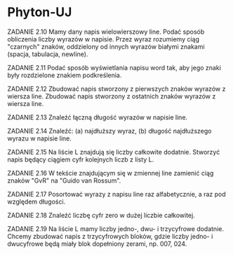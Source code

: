 # Phyton-UJ
ZADANIE 2.10
Mamy dany napis wielowierszowy line. Podać sposób obliczenia liczby wyrazów w napisie. Przez wyraz rozumiemy ciąg "czarnych" znaków, oddzielony od innych wyrazów białymi znakami (spacja, tabulacja, newline).

ZADANIE 2.11
Podać sposób wyświetlania napisu word tak, aby jego znaki były rozdzielone znakiem podkreślenia.

ZADANIE 2.12
Zbudować napis stworzony z pierwszych znaków wyrazów z wiersza line. Zbudować napis stworzony z ostatnich znaków wyrazów z wiersza line.

ZADANIE 2.13
Znaleźć łączną długość wyrazów w napisie line.

ZADANIE 2.14
Znaleźć: (a) najdłuższy wyraz, (b) długość najdłuższego wyrazu w napisie line.

ZADANIE 2.15
Na liście L znajdują się liczby całkowite dodatnie. Stworzyć napis będący ciągiem cyfr kolejnych liczb z listy L.

ZADANIE 2.16
W tekście znajdującym się w zmiennej line zamienić ciąg znaków "GvR" na "Guido van Rossum".

ZADANIE 2.17
Posortować wyrazy z napisu line raz alfabetycznie, a raz pod względem długości.

ZADANIE 2.18
Znaleźć liczbę cyfr zero w dużej liczbie całkowitej.

ZADANIE 2.19
Na liście L mamy liczby jedno-, dwu- i trzycyfrowe dodatnie. Chcemy zbudować napis z trzycyfrowych bloków, gdzie liczby jedno- i dwucyfrowe będą miały blok dopełniony zerami, np. 007, 024.
